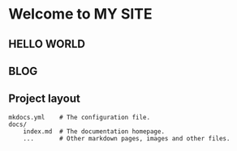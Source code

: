 # Welcome to MY SITE

## HELLO WORLD
 
## BLOG

## Project layout

    mkdocs.yml    # The configuration file.
    docs/
        index.md  # The documentation homepage.
        ...       # Other markdown pages, images and other files.
